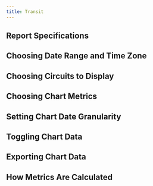 ```yaml
---
title: Transit
---
```

## Report Specifications
## Choosing Date Range and Time Zone
## Choosing Circuits to Display
## Choosing Chart Metrics
## Setting Chart Date Granularity
## Toggling Chart Data
## Exporting Chart Data
## How Metrics Are Calculated
